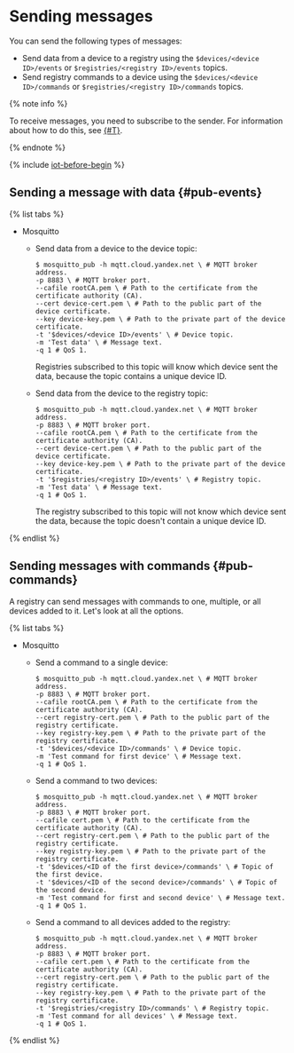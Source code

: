 # Sending messages

You can send the following types of messages:

- Send data from a device to a registry using the `$devices/<device ID>/events` or `$registries/<registry ID>/events` topics.
- Send registry commands to a device using the `$devices/<device ID>/commands` or `$registries/<registry ID>/commands` topics.

{% note info %}

To receive messages, you need to subscribe to the sender. For information about how to do this, see [{#T}](subscribe.md).

{% endnote %}

{% include [iot-before-begin](../../_includes/iot-core/iot-before-begin.md) %}

## Sending a message with data {#pub-events}

{% list tabs %}

- Mosquitto

  - Send data from a device to the device topic:

      ```
      $ mosquitto_pub -h mqtt.cloud.yandex.net \ # MQTT broker address.
      -p 8883 \ # MQTT broker port.
      --cafile rootCA.pem \ # Path to the certificate from the certificate authority (CA).
      --cert device-cert.pem \ # Path to the public part of the device certificate.
      --key device-key.pem \ # Path to the private part of the device certificate.
      -t '$devices/<device ID>/events' \ # Device topic.
      -m 'Test data' \ # Message text.
      -q 1 # QoS 1.
      ```

      Registries subscribed to this topic will know which device sent the data, because the topic contains a unique device ID.

  - Send data from the device to the registry topic:

      ```
      $ mosquitto_pub -h mqtt.cloud.yandex.net \ # MQTT broker address.
      -p 8883 \ # MQTT broker port.
      --cafile rootCA.pem \ # Path to the certificate from the certificate authority (CA).
      --cert device-cert.pem \ # Path to the public part of the device certificate.
      --key device-key.pem \ # Path to the private part of the device certificate.
      -t '$registries/<registry ID>/events' \ # Registry topic.
      -m 'Test data' \ # Message text.
      -q 1 # QoS 1.
      ```

      The registry subscribed to this topic will not know which device sent the data, because the topic doesn't contain a unique device ID.

{% endlist %}

## Sending messages with commands {#pub-commands}

A registry can send messages with commands to one, multiple, or all devices added to it. Let's look at all the options.

{% list tabs %}

- Mosquitto

  - Send a command to a single device:

      ```
      $ mosquitto_pub -h mqtt.cloud.yandex.net \ # MQTT broker address.
      -p 8883 \ # MQTT broker port.
      --cafile rootCA.pem \ # Path to the certificate from the certificate authority (CA).
      --cert registry-cert.pem \ # Path to the public part of the registry certificate.
      --key registry-key.pem \ # Path to the private part of the registry certificate.
      -t '$devices/<device ID>/commands' \ # Device topic.
      -m 'Test command for first device' \ # Message text.
      -q 1 # QoS 1.
      ```

  - Send a command to two devices:

      ```
      $ mosquitto_pub -h mqtt.cloud.yandex.net \ # MQTT broker address.
      -p 8883 \ # MQTT broker port.
      --cafile cert.pem \ # Path to the certificate from the certificate authority (CA).
      --cert registry-cert.pem \ # Path to the public part of the registry certificate.
      --key registry-key.pem \ # Path to the private part of the registry certificate.
      -t '$devices/<ID of the first device>/commands' \ # Topic of the first device.
      -t '$devices/<ID of the second device>/commands' \ # Topic of the second device.
      -m 'Test command for first and second device' \ # Message text.
      -q 1 # QoS 1.
      ```

  - Send a command to all devices added to the registry:

      ```
      $ mosquitto_pub -h mqtt.cloud.yandex.net \ # MQTT broker address.
      -p 8883 \ # MQTT broker port.
      --cafile cert.pem \ # Path to the certificate from the certificate authority (CA).
      --cert registry-cert.pem \ # Path to the public part of the registry certificate.
      --key registry-key.pem \ # Path to the private part of the registry certificate.
      -t '$registries/<registry ID>/commands' \ # Registry topic.
      -m 'Test command for all devices' \ # Message text.
      -q 1 # QoS 1.
      ```

{% endlist %}

